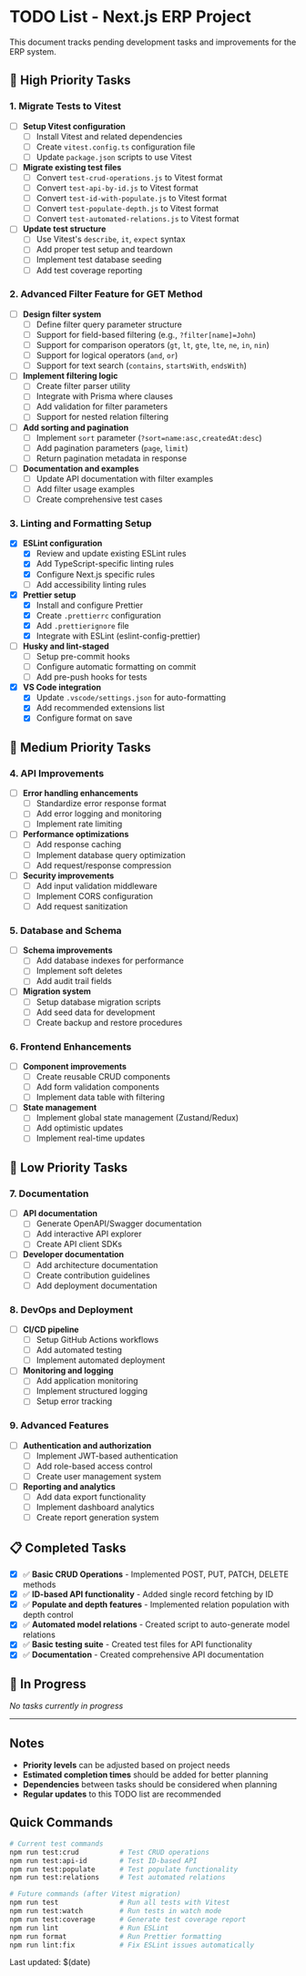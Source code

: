 # TODO List - Next.js ERP Project

This document tracks pending development tasks and improvements for the ERP system.

## 🚀 High Priority Tasks

### 1. Migrate Tests to Vitest

- [ ] **Setup Vitest configuration**
    - [ ] Install Vitest and related dependencies
    - [ ] Create `vitest.config.ts` configuration file
    - [ ] Update `package.json` scripts to use Vitest

- [ ] **Migrate existing test files**
    - [ ] Convert `test-crud-operations.js` to Vitest format
    - [ ] Convert `test-api-by-id.js` to Vitest format
    - [ ] Convert `test-id-with-populate.js` to Vitest format
    - [ ] Convert `test-populate-depth.js` to Vitest format
    - [ ] Convert `test-automated-relations.js` to Vitest format

- [ ] **Update test structure**
    - [ ] Use Vitest's `describe`, `it`, `expect` syntax
    - [ ] Add proper test setup and teardown
    - [ ] Implement test database seeding
    - [ ] Add test coverage reporting

### 2. Advanced Filter Feature for GET Method

- [ ] **Design filter system**
    - [ ] Define filter query parameter structure
    - [ ] Support for field-based filtering (e.g., `?filter[name]=John`)
    - [ ] Support for comparison operators (`gt`, `lt`, `gte`, `lte`, `ne`, `in`, `nin`)
    - [ ] Support for logical operators (`and`, `or`)
    - [ ] Support for text search (`contains`, `startsWith`, `endsWith`)

- [ ] **Implement filtering logic**
    - [ ] Create filter parser utility
    - [ ] Integrate with Prisma where clauses
    - [ ] Add validation for filter parameters
    - [ ] Support for nested relation filtering

- [ ] **Add sorting and pagination**
    - [ ] Implement `sort` parameter (`?sort=name:asc,createdAt:desc`)
    - [ ] Add pagination parameters (`page`, `limit`)
    - [ ] Return pagination metadata in response

- [ ] **Documentation and examples**
    - [ ] Update API documentation with filter examples
    - [ ] Add filter usage examples
    - [ ] Create comprehensive test cases

### 3. Linting and Formatting Setup

- [x] **ESLint configuration**
    - [x] Review and update existing ESLint rules
    - [x] Add TypeScript-specific linting rules
    - [x] Configure Next.js specific rules
    - [ ] Add accessibility linting rules

- [x] **Prettier setup**
    - [x] Install and configure Prettier
    - [x] Create `.prettierrc` configuration
    - [x] Add `.prettierignore` file
    - [x] Integrate with ESLint (eslint-config-prettier)

- [ ] **Husky and lint-staged**
    - [ ] Setup pre-commit hooks
    - [ ] Configure automatic formatting on commit
    - [ ] Add pre-push hooks for tests

- [x] **VS Code integration**
    - [x] Update `.vscode/settings.json` for auto-formatting
    - [x] Add recommended extensions list
    - [x] Configure format on save

## 🔧 Medium Priority Tasks

### 4. API Improvements

- [ ] **Error handling enhancements**
    - [ ] Standardize error response format
    - [ ] Add error logging and monitoring
    - [ ] Implement rate limiting

- [ ] **Performance optimizations**
    - [ ] Add response caching
    - [ ] Implement database query optimization
    - [ ] Add request/response compression

- [ ] **Security improvements**
    - [ ] Add input validation middleware
    - [ ] Implement CORS configuration
    - [ ] Add request sanitization

### 5. Database and Schema

- [ ] **Schema improvements**
    - [ ] Add database indexes for performance
    - [ ] Implement soft deletes
    - [ ] Add audit trail fields

- [ ] **Migration system**
    - [ ] Setup database migration scripts
    - [ ] Add seed data for development
    - [ ] Create backup and restore procedures

### 6. Frontend Enhancements

- [ ] **Component improvements**
    - [ ] Create reusable CRUD components
    - [ ] Add form validation components
    - [ ] Implement data table with filtering

- [ ] **State management**
    - [ ] Implement global state management (Zustand/Redux)
    - [ ] Add optimistic updates
    - [ ] Implement real-time updates

## 🎯 Low Priority Tasks

### 7. Documentation

- [ ] **API documentation**
    - [ ] Generate OpenAPI/Swagger documentation
    - [ ] Add interactive API explorer
    - [ ] Create API client SDKs

- [ ] **Developer documentation**
    - [ ] Add architecture documentation
    - [ ] Create contribution guidelines
    - [ ] Add deployment documentation

### 8. DevOps and Deployment

- [ ] **CI/CD pipeline**
    - [ ] Setup GitHub Actions workflows
    - [ ] Add automated testing
    - [ ] Implement automated deployment

- [ ] **Monitoring and logging**
    - [ ] Add application monitoring
    - [ ] Implement structured logging
    - [ ] Setup error tracking

### 9. Advanced Features

- [ ] **Authentication and authorization**
    - [ ] Implement JWT-based authentication
    - [ ] Add role-based access control
    - [ ] Create user management system

- [ ] **Reporting and analytics**
    - [ ] Add data export functionality
    - [ ] Implement dashboard analytics
    - [ ] Create report generation system

## 📋 Completed Tasks

- [x] ✅ **Basic CRUD Operations** - Implemented POST, PUT, PATCH, DELETE methods
- [x] ✅ **ID-based API functionality** - Added single record fetching by ID
- [x] ✅ **Populate and depth features** - Implemented relation population with depth control
- [x] ✅ **Automated model relations** - Created script to auto-generate model relations
- [x] ✅ **Basic testing suite** - Created test files for API functionality
- [x] ✅ **Documentation** - Created comprehensive API documentation

## 🔄 In Progress

_No tasks currently in progress_

---

## Notes

- **Priority levels** can be adjusted based on project needs
- **Estimated completion times** should be added for better planning
- **Dependencies** between tasks should be considered when planning
- **Regular updates** to this TODO list are recommended

## Quick Commands

```bash
# Current test commands
npm run test:crud          # Test CRUD operations
npm run test:api-id        # Test ID-based API
npm run test:populate      # Test populate functionality
npm run test:relations     # Test automated relations

# Future commands (after Vitest migration)
npm run test               # Run all tests with Vitest
npm run test:watch         # Run tests in watch mode
npm run test:coverage      # Generate test coverage report
npm run lint               # Run ESLint
npm run format             # Run Prettier formatting
npm run lint:fix           # Fix ESLint issues automatically
```

Last updated: $(date)
